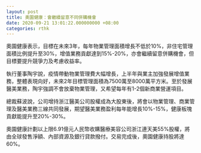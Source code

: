 ```yaml
---
layout: post
title: 奧園健康：會繼續留意不同併購機會
date: 2020-09-21 13:01:22.000000000 +08:00
categories: rthk
---
```


奧園健康表示，目標在未來3年，每年物業管理面積增長不低於10%，非住宅管理面積比例提升至30%，增值業務貢獻達到15%-20%，亦會繼續留意併購機會，但目標要提升競爭力及考慮收益率。

執行董事陶宇說，疫情帶動物業管理費大幅增長，上半年與業主加強發展增值業務，整體表現向好，未來2年目標管理面積為7500萬至8000萬平方米。至於發展醫美業務，陶宇強調不會放棄物業管理，又希望每年有1-2個新商業營運項目。

總裁蘇波說，公司增持浙江醫美公司股權成為大股東後，將會以物業管理、商業管理及醫美業務三線共同發展，期望醫美業務盈利每年能增長10%-15%，健康板塊貢獻能提升至20%-30%。

奧園健康計劃以上限6.91億元人民幣收購醫療美容公司浙江連天美55%股權，將由全球發售淨額、內部資源及銀行貸款撥付。交易完成後，奧園健康持股將達60%。
